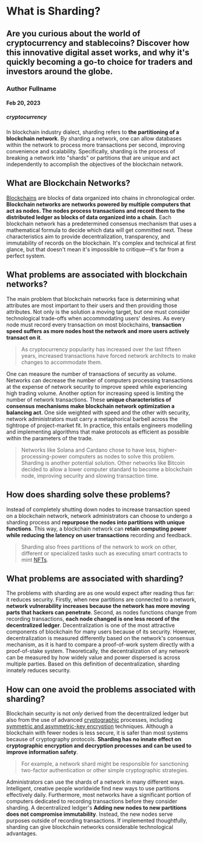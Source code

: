 # What is Sharding?
## Are you curious about the world of cryptocurrency and stablecoins? Discover how this innovative digital asset works, and why it's quickly becoming a go-to choice for traders and investors around the globe.
### Author Fullname
#### Feb 20, 2023
##### cryptocurrency

In blockchain industry dialect, sharding refers to **the partitioning of a blockchain network**. By sharding a network, one can allow databases within the network to process more transactions per second, improving convenience and scalability. Specifically, sharding is the process of breaking a network into "shards" or partitions that are unique and act independently to accomplish the objectives of the blockchain network.

## What are Blockchain Networks?

[Blockchains](https://natureblocks.com/blog/what-is-blockchain) are blocks of data organized into chains in chronological order. **Blockchain networks are networks powered by multiple computers that act as nodes. The nodes process transactions and record them to the distributed ledger as blocks of data organized into a chain.** Each blockchain network has a predetermined consensus mechanism that uses a mathematical formula to decide which data will get committed next. These characteristics aim to provide decentralization, transparency, and immutability of records on the blockchain. It's complex and technical at first glance, but that doesn't mean it's impossible to critique—it's far from a perfect system.

## What problems are associated with blockchain networks?

The main problem that blockchain networks face is determining what attributes are most important to their users and then providing those attributes. Not only is the solution a moving target, but one must consider technological trade-offs when accommodating users' desires. As every node must record every transaction on most blockchains, **transaction speed suffers as more nodes host the network and more users actively transact on it**.

> As cryptocurrency popularity has increased over the last fifteen years, increased transactions have forced network architects to make changes to accommodate them.

One can measure the number of transactions of security as volume. Networks can decrease the number of computers processing transactions at the expense of network security to improve speed while experiencing high trading volume. Another option for increasing speed is limiting the number of network transactions. These **unique characteristics of consensus mechanisms make blockchain network optimization a balancing act**. One side weighted with speed and the other with security, network administrators must carry a metaphorical barbell across the tightrope of project-market fit. In practice, this entails engineers modelling and implementing algorithms that make protocols as efficient as possible within the parameters of the trade.

> Networks like Solana and Cardano chose to have less, higher-processing-power computers as nodes to solve this problem. Sharding is another potential solution. Other networks like Bitcoin decided to allow a lower computer standard to become a blockchain node, improving security and slowing transaction time.

## How does sharding solve these problems?

Instead of completely shutting down nodes to increase transaction speed on a blockchain network, network administrators can choose to undergo a sharding process and **repurpose the nodes into partitions with unique functions**. This way, a blockchain network can **retain computing power while reducing the latency on user transactions** recording and feedback.

> Sharding also frees partitions of the network to work on other, different or specialized tasks such as executing smart contracts to mint [NFTs](https://natureblocks.com/blog/what-is-an-nft).

## What problems are associated with sharding?

The problems with sharding are as one would expect after reading thus far: it reduces security. Firstly, when new partitions are connected to a network, **network vulnerability increases because the network has more moving parts that hackers can penetrate**. Second, as nodes functions change from recording transactions, **each node changed is one less record of the decentralized ledger**. Decentralization is one of the most attractive components of blockchain for many users because of its security. However, decentralization is measured differently based on the network's consensus mechanism, as it is hard to compare a proof-of-work system directly with a proof-of-stake system. Theoretically, the decentralization of any network can be measured by how widely value and power dispersed is across multiple parties. Based on this definition of decentralization, sharding innately reduces security.

## How can one avoid the problems associated with sharding?

Blockchain security is not *only* derived from the decentralized ledger but also from the use of advanced [cryptographic](https://natureblocks.com/blog/what-is-cryptography) processes, including [symmetric and asymmetric-key encryption](https://natureblocks.com/blog/symmetric-vs-asymmetric-key-encryption) techniques. Although a blockchain with fewer nodes is less secure, it is safer than most systems because of cryptography protocols. **Sharding has no innate effect on cryptographic encryption and decryption processes and can be used to improve information safety**.

> For example, a network shard might be responsible for sanctioning two-factor authentication or other simple cryptographic strategies.

Administrators can use the shards of a network in many different ways. Intelligent, creative people worldwide find new ways to use partitions effectively daily. Furthermore, most networks have a significant portion of computers dedicated to recording transactions before they consider sharding. A decentralized ledger's **Adding new nodes to new partitions does not compromise immutability**. Instead, the new nodes serve purposes outside of recording transactions. If implemented thoughtfully, sharding can give blockchain networks considerable technological advantages.
